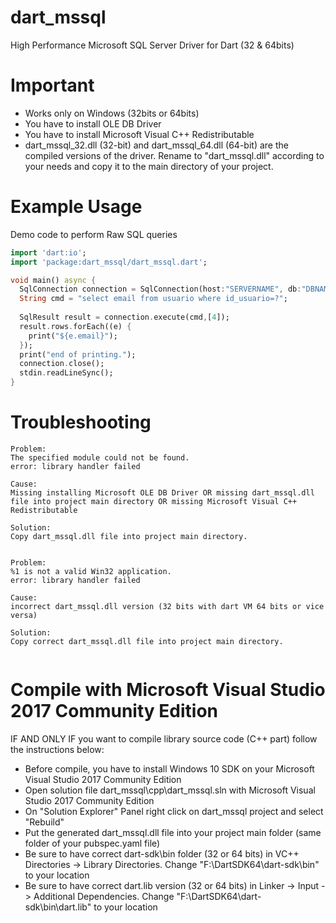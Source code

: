 # dart_mssql

High Performance Microsoft SQL Server Driver for Dart (32 & 64bits)

# Important

- Works only on Windows (32bits or 64bits)
- You have to install OLE DB Driver 
- You have to install Microsoft Visual C++ Redistributable
- dart_mssql_32.dll (32-bit) and dart_mssql_64.dll (64-bit) are the compiled versions of the driver. Rename to "dart_mssql.dll" according to your needs and copy it to the main directory of your project.
 
# Example Usage

Demo code to perform Raw SQL queries

```dart
import 'dart:io';
import 'package:dart_mssql/dart_mssql.dart';

void main() async {
  SqlConnection connection = SqlConnection(host:"SERVERNAME", db:"DBNAME", user:"USERNAME", password:"PASSWORD");
  String cmd = "select email from usuario where id_usuario=?";
  
  SqlResult result = connection.execute(cmd,[4]);
  result.rows.forEach((e) {
    print("${e.email}");
  });
  print("end of printing.");
  connection.close();
  stdin.readLineSync();
}
```

# Troubleshooting

```
Problem:
The specified module could not be found.
error: library handler failed

Cause:
Missing installing Microsoft OLE DB Driver OR missing dart_mssql.dll file into project main directory OR missing Microsoft Visual C++ Redistributable

Solution:
Copy dart_mssql.dll file into project main directory.


Problem:
%1 is not a valid Win32 application.
error: library handler failed

Cause:
incorrect dart_mssql.dll version (32 bits with dart VM 64 bits or vice versa)

Solution:
Copy correct dart_mssql.dll file into project main directory.


```
# Compile with Microsoft Visual Studio 2017 Community Edition

IF AND ONLY IF you want to compile library source code (C++ part) follow the instructions below:

- Before compile, you have to install Windows 10 SDK on your Microsoft Visual Studio 2017 Community Edition
- Open solution file dart_mssql\cpp\dart_mssql.sln with Microsoft Visual Studio 2017 Community Edition
- On "Solution Explorer" Panel right click on dart_mssql project and select "Rebuild"
- Put the generated dart_mssql.dll file into your project main folder (same folder of your pubspec.yaml file)
- Be sure to have correct dart-sdk\bin folder (32 or 64 bits) in VC++ Directories -> Library Directories. Change "F:\DartSDK64\dart-sdk\bin" to your location
- Be sure to have correct dart.lib version (32 or 64 bits) in Linker -> Input -> Additional Dependencies. Change "F:\DartSDK64\dart-sdk\bin\dart.lib" to your location
